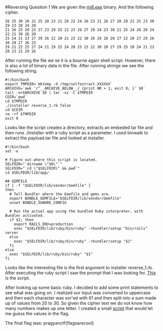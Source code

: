 #Reversing Question 1
We are given the [mi6.exe](mit6.exe) binary. And the following cipher.
```
26 25 30 28 22 25 20 23 21 29 22 24 26 23 21 26 27 20 28 22 25 23 30 29 23 28 24 20 
21 26 25 20 23 27 23 29 25 22 23 26 27 29 24 23 30 21 25 24 26 20 24 22 21 30 26 20 
25 24 21 23 27 29 26 22 20 21 23 22 30 26 29 26 28 27 22 20 27 29 26 30 28 27 26 23 
29 21 22 25 27 24 21 29 25 24 20 25 23 22 30 28 27 29 25 20 24 21 23 20 23 21 29 26
```

After running the file we se it is a bourne again shell script. However, there is also a lot of binary data in the file. After running strings we see the following string.
```
#!/bin/bash
export TMPDIR=`mktemp -d /tmp/selfextract.XXXXXX`
ARCHIVE=`awk '/^__ARCHIVE_BELOW__/ {print NR + 1; exit 0; }' $0`
tail -n+$ARCHIVE $0 | tar -xz -C $TMPDIR
CDIR=`pwd`
cd $TMPDIR
./installer reverse_1.rb false
cd $CDIR
rm -rf $TMPDIR
exit 0

```
Looks like the script creates a directory, extracts an embeded tar file and then runs ./installer with a ruby script as a parameter. I used binwalk to extract the payload.tar file and looked at installer.

```
#!/bin/bash
set -e

# Figure out where this script is located.
SELFDIR="`dirname \"$0\"`"
SELFDIR="`cd \"$SELFDIR\" && pwd`"
cd $SELFDIR/lib/app/

## GEMFILE
if [ -f "$SELFDIR/lib/vendor/Gemfile" ]
then
  # Tell Bundler where the Gemfile and gems are.
  export BUNDLE_GEMFILE="$SELFDIR/lib/vendor/Gemfile"
  unset BUNDLE_IGNORE_CONFIG

  # Run the actual app using the bundled Ruby interpreter, with Bundler activated.
  if $2; then
    export RAILS_ENV=production
    exec "$SELFDIR/lib/ruby/bin/ruby" -rbundler/setup "bin/rails" server
  else
    exec "$SELFDIR/lib/ruby/bin/ruby" -rbundler/setup "$1"
  fi
else
  exec "$SELFDIR/lib/ruby/bin/ruby" "$1"
fi
```

Looks like the interesting file is the first argument to installer reverse_1.rb. After executing the ruby script I saw the prompt that I was looking for. [This](reverse_1.rb) is the script.

After looking up some basic ruby. I decided to add some print statements to see what was going on. I realized our input was converted to uppercase and then each character was xor'ed with 61 and then split into a sum made up of values from 20 to 30.
So given the cipher text we do not know how many numbers makes up one letter. I created a small [script](solve.py) that would let me guess the values in the flag.

The final flag was: pragyanctf{flagsarecool}

